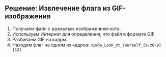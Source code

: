 ## Решение: Извлечение флага из GIF-изображения

1. Получаем файл с размытым изображением кота.
2. Используем Интернет для определения, что файл в формате GIF.
3. Разбиваем GIF на кадры.
4. Находим флаг на одном из кадров: `nimda_Lo0K_@t_YoUr$elf_[a-z0-9]{12}`
